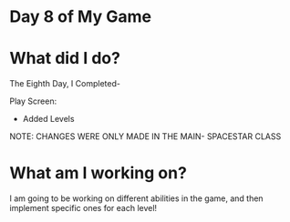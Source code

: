 # Day 8 of My Game

# What did I do?

The Eighth Day, I Completed-

Play Screen:

* Added Levels

NOTE: CHANGES WERE ONLY MADE IN THE MAIN- SPACESTAR CLASS

# What am I working on? 

I am going to be working on different abilities in the game, and then implement specific ones for each level!
